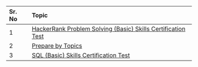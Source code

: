 | Sr. No | Topic |
| :------| :---------------|
|1| [HackerRank Problem Solving (Basic) Skills Certification Test](https://github.com/sudoshivesh/HackerRank-Solutions/tree/sudo/HackerRank%20Problem%20Solving%20(Basic)%20Skills%20Certification%20Test) |
|2| [Prepare by Topics](https://github.com/sudoshivesh/HackerRank-Solutions/tree/sudo/Prepare%20by%20Topics) |
|3| [SQL (Basic) Skills Certification Test](https://github.com/sudoshivesh/HackerRank-Solutions/tree/sudo/SQL%20(Basic)%20Skills%20Certification%20Test) |
